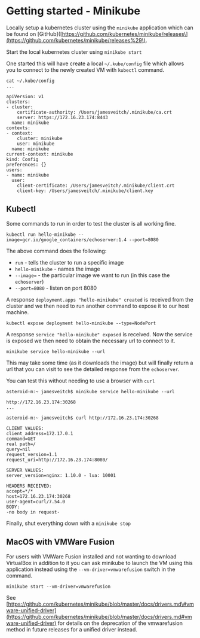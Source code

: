 # Getting started - Minikube

Locally setup a kubernetes cluster using the `minikube` application which can be found on \[GitHub\]\([https://github.com/kubernetes/minikube/releases\](https://github.com/kubernetes/minikube/releases%29\).

Start the local kubernetes cluster using `minikube start`

One started this will have create a local `~/.kube/config` file which allows you to connect to the newly created VM with `kubectl` command.

```
cat ~/.kube/config
...

apiVersion: v1
clusters:
- cluster:
    certificate-authority: /Users/jamesveitch/.minikube/ca.crt
    server: https://172.16.23.174:8443
  name: minikube
contexts:
- context:
    cluster: minikube
    user: minikube
  name: minikube
current-context: minikube
kind: Config
preferences: {}
users:
- name: minikube
  user:
    client-certificate: /Users/jamesveitch/.minikube/client.crt
    client-key: /Users/jamesveitch/.minikube/client.key
```

## Kubectl

Some commands to run in order to test the cluster is all working fine.

```
kubectl run hello-minikube --image=gcr.io/google_containers/echoserver:1.4 --port=8080
```

The above command does the following:

* `run` - tells the cluster to run a specific image
* `hello-minikube` - names the image
* `--image=` - the particular image we want to run \(in this case the `echoserver`\)
* `--port=8080` - listen on port 8080

A response `deployment.apps "hello-minikube" created` is received from the cluster and we then need to run another command to expose it to our host machine.

```
kubectl expose deployment hello-minikube --type=NodePort
```

A response `service "hello-minikube" exposed` is received. Now the service is exposed we then need to obtain the necessary url to connect to it.

```
minikube service hello-minikube --url
```

This may take some time \(as it downloads the image\) but will finally return a url that you can visit to see the detailed response from the `echoserver`.

You can test this without needing to use a browser with `curl`

```
asteroid-m:~ jamesveitch$ minikube service hello-minikube --url

http://172.16.23.174:30268
...

asteroid-m:~ jamesveitch$ curl http://172.16.23.174:30268

CLIENT VALUES:
client_address=172.17.0.1
command=GET
real path=/
query=nil
request_version=1.1
request_uri=http://172.16.23.174:8080/

SERVER VALUES:
server_version=nginx: 1.10.0 - lua: 10001

HEADERS RECEIVED:
accept=*/*
host=172.16.23.174:30268
user-agent=curl/7.54.0
BODY:
-no body in request-
```

Finally, shut everything down with a `minikube stop`

## MacOS with VMWare Fusion

For users with VMWare Fusion installed and not wanting to download VirtualBox in addition to it you can ask minikube to launch the VM using this application instead using the `--vm-driver=vmwarefusion` switch in the command.

```
minikube start --vm-driver=vmwarefusion
```

See [https://github.com/kubernetes/minikube/blob/master/docs/drivers.md\#vmware-unified-driver](https://github.com/kubernetes/minikube/blob/master/docs/drivers.md#vmware-unified-driver) for details on the deprecation of the vmwarefusion method in future releases for a unified driver instead.

